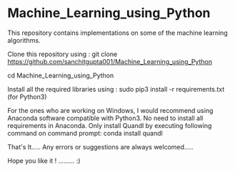 # Machine_Learning_using_Python
This repository contains implementations on some of the machine learning algorithms.

Clone this repository using : 
git clone https://github.com/sanchitgupta001/Machine_Learning_using_Python

cd Machine_Learning_using_Python

Install all the required libraries using : 
sudo pip3 install -r requirements.txt (for Python3)

For the ones who are working on Windows, I would recommend using Anaconda software compatible with Python3.
No need to install all requirements in Anaconda. Only install Quandl by executing following command on command prompt:
conda install quandl

That's It.....
Any errors or suggestions are always welcomed.....

Hope you like it ! .........  :)
